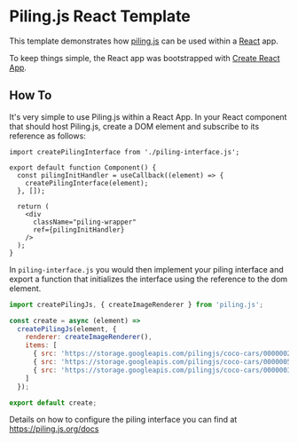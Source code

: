 # Piling.js React Template

This template demonstrates how [piling.js](https://github.com/flekschas/piling.js) can be used within a [React](https://reactjs.org/) app.

To keep things simple, the React app was bootstrapped with [Create React App](https://github.com/facebook/create-react-app).

## How To

It's very simple to use Piling.js within a React App. In your React component that should host Piling.js, create a DOM element and subscribe to its reference as follows:

```JSX
import createPilingInterface from './piling-interface.js';

export default function Component() {
  const pilingInitHandler = useCallback((element) => {
    createPilingInterface(element);
  }, []);

  return (
    <div
      className="piling-wrapper"
      ref={pilingInitHandler}
    />
  );
}
```

In `piling-interface.js` you would then implement your piling interface and export a function that initializes the interface using the reference to the dom element.

```javascript
import createPilingJs, { createImageRenderer } from 'piling.js';

const create = async (element) =>
  createPilingJs(element, {
    renderer: createImageRenderer(),
    items: [
      { src: 'https://storage.googleapis.com/pilingjs/coco-cars/000000253413.jpg' },
      { src: 'https://storage.googleapis.com/pilingjs/coco-cars/000000533739.jpg' },
      { src: 'https://storage.googleapis.com/pilingjs/coco-cars/000000314530.jpg' }
    ]
  });

export default create;
```

Details on how to configure the piling interface you can find at https://piling.js.org/docs